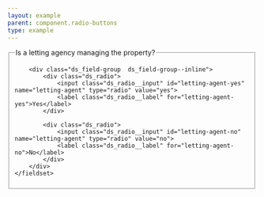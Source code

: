 ```yaml
---
layout: example
parent: component.radio-buttons
type: example
---
```

<form>
    <fieldset>
        <legend>Is a letting agency managing the property?</legend>

        <div class="ds_field-group  ds_field-group--inline">
            <div class="ds_radio">
                <input class="ds_radio__input" id="letting-agent-yes" name="letting-agent" type="radio" value="yes">
                <label class="ds_radio__label" for="letting-agent-yes">Yes</label>
            </div>

            <div class="ds_radio">
                <input class="ds_radio__input" id="letting-agent-no" name="letting-agent" type="radio" value="no">
                <label class="ds_radio__label" for="letting-agent-no">No</label>
            </div>
        </div>
    </fieldset>
</form>
